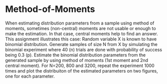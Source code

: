 # Method-of-Moments
When estimating distribution parameters from a sample using method of moments, sometimes (non-central) moments are not usable or enough to make the estimation. In that case, central moments help to find an answer. This assignment illustrates this case:     Random variable X is known to have binomial distribution.   Generate samples of size N from X by simulating the binomial experiment where 40 (n) trials are done with probability of success being 0.3 (p). Estimate the binomial distribution parameters from the generated sample by using method of moments (1st moment and 2nd central moment). For N=200, 800 and 3200, repeat the experiment 1000 times and plot the distribuiton of the estimated parameters on two figures, one for each parameter.
